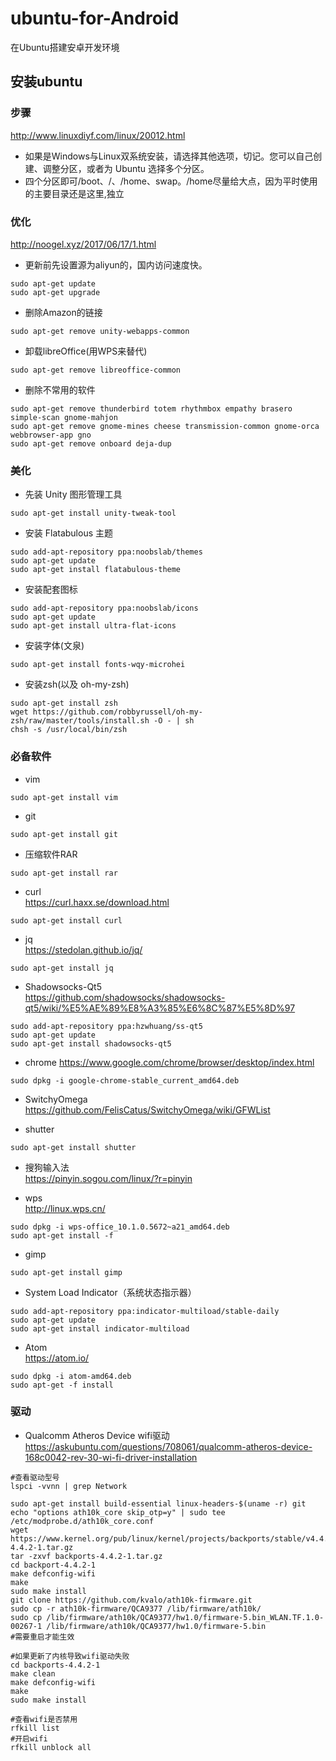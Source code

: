 # ubuntu-for-Android
 在Ubuntu搭建安卓开发环境
## 安装ubuntu
### 步骤
http://www.linuxdiyf.com/linux/20012.html
* 如果是Windows与Linux双系统安装，请选择其他选项，切记。您可以自己创建、调整分区，或者为 Ubuntu 选择多个分区。
* 四个分区即可/boot、/、/home、swap。/home尽量给大点，因为平时使用的主要目录还是这里,独立

### 优化
http://noogel.xyz/2017/06/17/1.html
* 更新前先设置源为aliyun的，国内访问速度快。
```
sudo apt-get update
sudo apt-get upgrade
```
* 删除Amazon的链接
```
sudo apt-get remove unity-webapps-common
```
* 卸载libreOffice(用WPS来替代)
```
sudo apt-get remove libreoffice-common
```
* 删除不常用的软件
```
sudo apt-get remove thunderbird totem rhythmbox empathy brasero simple-scan gnome-mahjon
sudo apt-get remove gnome-mines cheese transmission-common gnome-orca webbrowser-app gno
sudo apt-get remove onboard deja-dup
```

### 美化
* 先装 Unity 图形管理工具
```
sudo apt-get install unity-tweak-tool
```
* 安装 Flatabulous 主题
```
sudo add-apt-repository ppa:noobslab/themes
sudo apt-get update
sudo apt-get install flatabulous-theme
```
* 安装配套图标
```
sudo add-apt-repository ppa:noobslab/icons
sudo apt-get update
sudo apt-get install ultra-flat-icons
```
* 安装字体(文泉)
```
sudo apt-get install fonts-wqy-microhei
```
* 安装zsh(以及 oh-my-zsh)
```
sudo apt-get install zsh
wget https://github.com/robbyrussell/oh-my-zsh/raw/master/tools/install.sh -O - | sh
chsh -s /usr/local/bin/zsh
```

### 必备软件
* vim
```
sudo apt-get install vim
```
* git
```
sudo apt-get install git
```
* 压缩软件RAR
```
sudo apt-get install rar
```
* curl <br/>
https://curl.haxx.se/download.html
```
sudo apt-get install curl
```
* jq <br/>
https://stedolan.github.io/jq/
```
sudo apt-get install jq
```
* Shadowsocks-Qt5 <br/>
https://github.com/shadowsocks/shadowsocks-qt5/wiki/%E5%AE%89%E8%A3%85%E6%8C%87%E5%8D%97
```
sudo add-apt-repository ppa:hzwhuang/ss-qt5
sudo apt-get update
sudo apt-get install shadowsocks-qt5
```
* chrome
https://www.google.com/chrome/browser/desktop/index.html
```
sudo dpkg -i google-chrome-stable_current_amd64.deb
```
* SwitchyOmega
https://github.com/FelisCatus/SwitchyOmega/wiki/GFWList

* shutter
```
sudo apt-get install shutter
```
* 搜狗输入法 <br/>
https://pinyin.sogou.com/linux/?r=pinyin

* wps <br/>
http://linux.wps.cn/
```
sudo dpkg -i wps-office_10.1.0.5672~a21_amd64.deb
sudo apt-get install -f
```
* gimp
```
sudo apt-get install gimp
```
* System Load Indicator（系统状态指示器）
```
sudo add-apt-repository ppa:indicator-multiload/stable-daily
sudo apt-get update
sudo apt-get install indicator-multiload
```
* Atom <br/>
https://atom.io/
```
sudo dpkg -i atom-amd64.deb
sudo apt-get -f install
```

### 驱动
* Qualcomm Atheros Device wifi驱动<br>
https://askubuntu.com/questions/708061/qualcomm-atheros-device-168c0042-rev-30-wi-fi-driver-installation

```
#查看驱动型号
lspci -vvnn | grep Network

sudo apt-get install build-essential linux-headers-$(uname -r) git
echo "options ath10k_core skip_otp=y" | sudo tee /etc/modprobe.d/ath10k_core.conf
wget https://www.kernel.org/pub/linux/kernel/projects/backports/stable/v4.4.2/backports-4.4.2-1.tar.gz
tar -zxvf backports-4.4.2-1.tar.gz
cd backport-4.4.2-1
make defconfig-wifi
make
sudo make install
git clone https://github.com/kvalo/ath10k-firmware.git
sudo cp -r ath10k-firmware/QCA9377 /lib/firmware/ath10k/
sudo cp /lib/firmware/ath10k/QCA9377/hw1.0/firmware-5.bin_WLAN.TF.1.0-00267-1 /lib/firmware/ath10k/QCA9377/hw1.0/firmware-5.bin
#需要重启才能生效

#如果更新了内核导致wifi驱动失败
cd backports-4.4.2-1
make clean
make defconfig-wifi
make
sudo make install

#查看wifi是否禁用
rfkill list
#开启wifi
rfkill unblock all
```
